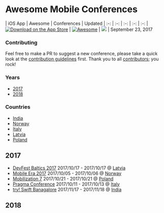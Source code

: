 # Awesome Mobile Conferences
 
<!-- 

PLEASE DO NOT UPDATE THIS FILE, UPDATE CONTENTS.JSON INSTEAD. THANK YOU :-)

 -->



| iOS App | Awesome | Conferences | Updated
| :-: | :-: | :-: | :-: | :-:
| [![Download on the App Store](https://img.shields.io/badge/download-app%20store-ff69b4.svg)]() | [![Awesome](https://cdn.rawgit.com/sindresorhus/awesome/d7305f38d29fed78fa85652e3a63e154dd8e8829/media/badge.svg)](https://github.com/sindresorhus/awesome) | ![](https://img.shields.io/badge/conferences-5-orange.svg) | September 23, 2017

### Contributing

Feel free to make a PR to suggest a new conference, please take a quick look at the [contribution guidelines](.github/CONTRIBUTING.md) first. Thank you to all [contributors](https://github.com/matteocrippa/awesome-mobile-conferences/graphs/contributors); you rock!

### Years

- [2017](#2017)
- [2018](#2018)


### Countries

- [India](#India)
- [Norway](#Norway)
- [Italy](#Italy)
- [Latvia](#Latvia)
- [Poland](#Poland)

## 2017

* [DevFest Baltics 2017](https://devfest.gdg.lv/) 2017/10/17 - 2017/10/17 @ [Latvia](https://www.google.it/maps/%C4%B6%C4%ABpsalas+iela%2C+R%C4%ABga%2C+LV-1048%2C+Latvija)
* [Mobile Era 2017](https://mobileera.rocks) 2017/10/05 - 2017/10/06 @ [Norway](https://www.google.it/maps/Felix+Conference+Centre%2C+Bryggetorget+3%2C+0250+Oslo)
* [Mobilization 7](http://2017.mobilization.pl) 2017/10/21 - 2017/10/21 @ [Poland](https://www.google.it/maps/%28Nowa%29+Hala+Expo+al.+Politechniki+4+%C5%81%C3%B3d%C5%BA)
* [Pragma Conference](https://pragmaconference.com) 2017/10/11 - 2017/10/13 @ [Italy](https://www.google.it/maps/Hotel+San+Marco%2C+Via+Baldassarre+Longhena+42%2C+Verona%2C+Italy)
* [try! Swift Banagalore](https://www.tryswift.co/events/2017/bangalore/) 2017/11/17 - 2017/11/18 @ [India](https://www.google.it/maps/30%2C+Magrath+Rd%2C+Ashok+Nagar%2C+Bengaluru%2C+Karnataka+560025)

## 2018

